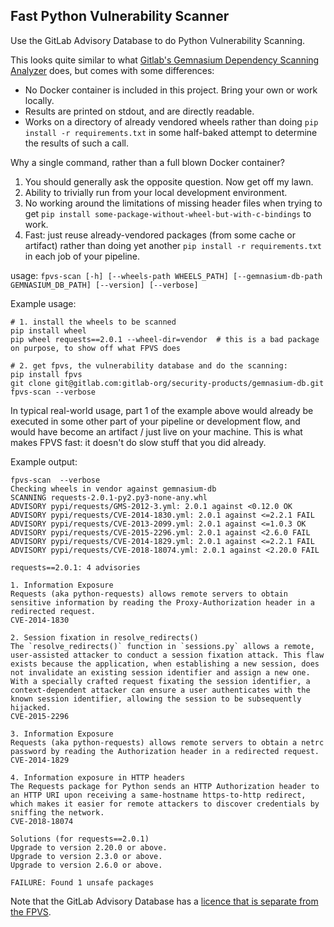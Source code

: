 ## Fast Python Vulnerability Scanner

Use the GitLab Advisory Database to do Python Vulnerability Scanning.

This looks quite similar to what [Gitlab's Gemnasium Dependency Scanning
Analyzer](https://gitlab.com/gitlab-org/security-products/analyzers/gemnasium)
does, but comes with some differences:

* No Docker container is included in this project. Bring your own or work locally.
* Results are printed on stdout, and are directly readable.
* Works on a directory of already vendored wheels rather than doing
  `pip install -r requirements.txt` in some half-baked attempt to determine the
  results of such a call.

Why a single command, rather than a full blown Docker container?

1. You should generally ask the opposite question. Now get off my lawn.
2. Ability to trivially run from your local development environment.
3. No working around the limitations of missing header files when trying
   to get `pip install some-package-without-wheel-but-with-c-bindings` to work.
4. Fast: just reuse already-vendored packages (from some cache or artifact)
   rather than doing yet another `pip install -r requirements.txt` in each job
   of your pipeline.

usage: `fpvs-scan [-h] [--wheels-path WHEELS_PATH] [--gemnasium-db-path GEMNASIUM_DB_PATH] [--version] [--verbose]`

Example usage:

```
# 1. install the wheels to be scanned
pip install wheel
pip wheel requests==2.0.1 --wheel-dir=vendor  # this is a bad package on purpose, to show off what FPVS does

# 2. get fpvs, the vulnerability database and do the scanning:
pip install fpvs
git clone git@gitlab.com:gitlab-org/security-products/gemnasium-db.git
fpvs-scan --verbose
```

In typical real-world usage, part 1 of the example above would already be
executed in some other part of your pipeline or development flow, and would
have become an artifact / just live on your machine. This is what makes FPVS
fast: it doesn't do slow stuff that you did already.

Example output:

```
fpvs-scan  --verbose
Checking wheels in vendor against gemnasium-db
SCANNING requests-2.0.1-py2.py3-none-any.whl
ADVISORY pypi/requests/GMS-2012-3.yml: 2.0.1 against <0.12.0 OK
ADVISORY pypi/requests/CVE-2014-1830.yml: 2.0.1 against <=2.2.1 FAIL
ADVISORY pypi/requests/CVE-2013-2099.yml: 2.0.1 against <=1.0.3 OK
ADVISORY pypi/requests/CVE-2015-2296.yml: 2.0.1 against <2.6.0 FAIL
ADVISORY pypi/requests/CVE-2014-1829.yml: 2.0.1 against <=2.2.1 FAIL
ADVISORY pypi/requests/CVE-2018-18074.yml: 2.0.1 against <2.20.0 FAIL

requests==2.0.1: 4 advisories

1. Information Exposure
Requests (aka python-requests) allows remote servers to obtain sensitive information by reading the Proxy-Authorization header in a redirected request.
CVE-2014-1830

2. Session fixation in resolve_redirects()
The `resolve_redirects()` function in `sessions.py` allows a remote, user-assisted attacker to conduct a session fixation attack. This flaw exists because the application, when establishing a new session, does not invalidate an existing session identifier and assign a new one. With a specially crafted request fixating the session identifier, a context-dependent attacker can ensure a user authenticates with the known session identifier, allowing the session to be subsequently hijacked.
CVE-2015-2296

3. Information Exposure
Requests (aka python-requests) allows remote servers to obtain a netrc password by reading the Authorization header in a redirected request.
CVE-2014-1829

4. Information exposure in HTTP headers
The Requests package for Python sends an HTTP Authorization header to an HTTP URI upon receiving a same-hostname https-to-http redirect, which makes it easier for remote attackers to discover credentials by sniffing the network.
CVE-2018-18074

Solutions (for requests==2.0.1)
Upgrade to version 2.20.0 or above.
Upgrade to version 2.3.0 or above.
Upgrade to version 2.6.0 or above.

FAILURE: Found 1 unsafe packages
```

Note that the GitLab Advisory Database has a [licence that is separate from the
FPVS](https://gitlab.com/gitlab-org/security-products/gemnasium-db/-/blob/master/LICENSE.md).
